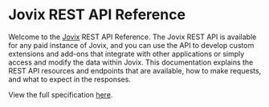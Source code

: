 # Jovix REST API Reference

Welcome to the [Jovix](https://www.atlasrfid.com) REST API Reference. The Jovix REST API is available for any paid instance of Jovix, and you can use the API to develop custom extensions and add-ons that integrate with other applications or simply access and modify the data within Jovix. This documentation explains the REST API resources and endpoints that are available, how to make requests, and what to expect in the responses.

View the full specification [here](api-reference/v1.md).

